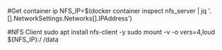 #Get container ip
NFS_IP=$(docker container inspect nfs_server | jq '.[].NetworkSettings.Networks[].IPAddress')

#NFS Client
sudo apt install nfs-client -y
sudo mount -v -o vers=4,loud ${NFS_IP}:/ /data